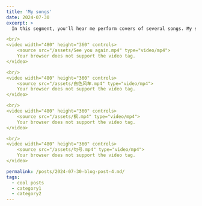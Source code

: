 ```yaml
---
title: 'My songs'
date: 2024-07-30
excerpt: >
  In this segment, you'll hear me perform covers of several songs. My skill level is modest, so please consider this as purely for fun and entertainment.

<br/> 
<video width="480" height="360" controls>
    <source src="/assets/See you again.mp4" type="video/mp4">
    Your browser does not support the video tag.
</video>

<br/> 
<video width="480" height="360" controls>
    <source src="/assets/白色风车.mp4" type="video/mp4">
    Your browser does not support the video tag.
</video>

<br/> 
<video width="480" height="360" controls>
    <source src="/assets/枫.mp4" type="video/mp4">
    Your browser does not support the video tag.
</video>

<br/> 
<video width="480" height="360" controls>
    <source src="/assets/句号.mp4" type="video/mp4">
    Your browser does not support the video tag.
</video>

permalink: /posts/2024-07-30-blog-post-4.md/
tags:
  - cool posts
  - category1
  - category2
---
```

